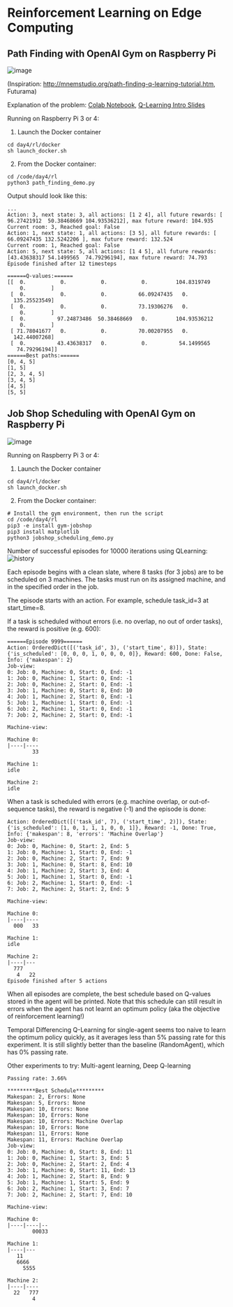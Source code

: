 # Reinforcement Learning on Edge Computing

## Path Finding with OpenAI Gym on Raspberry Pi

![image](path_finding_intro.png)

(Inspiration: http://mnemstudio.org/path-finding-q-learning-tutorial.htm, Futurama)

Explanation of the problem: [Colab Notebook](path_finding_demo.ipynb), [Q-Learning Intro Slides](https://github.com/lisaong/diec/blob/master/day4/rl/some%20intro%20slides.pdf)

Running on Raspberry Pi 3 or 4:
1. Launch the Docker container 
```
cd day4/rl/docker
sh launch_docker.sh
```

2. From the Docker container:
```
cd /code/day4/rl
python3 path_finding_demo.py
```

Output should look like this:
```
...
Action: 3, next state: 3, all actions: [1 2 4], all future rewards: [ 96.27421912  50.38468669 104.93536212], max future reward: 104.935
Current room: 3, Reached goal: False
Action: 1, next state: 1, all actions: [3 5], all future rewards: [ 66.09247435 132.5242206 ], max future reward: 132.524
Current room: 1, Reached goal: False
Action: 5, next state: 5, all actions: [1 4 5], all future rewards: [43.43638317 54.1499565  74.79296194], max future reward: 74.793
Episode finished after 12 timesteps

======Q-values:======
[[  0.           0.           0.           0.         104.8319749
    0.        ]
 [  0.           0.           0.          66.09247435   0.
  135.25523549]
 [  0.           0.           0.          73.19306276   0.
    0.        ]
 [  0.          97.24873486  50.38468669   0.         104.93536212
    0.        ]
 [ 71.78041677   0.           0.          70.00207955   0.
  142.44007268]
 [  0.          43.43638317   0.           0.          54.1499565
   74.79296194]]
======Best paths:======
[0, 4, 5]
[1, 5]
[2, 3, 4, 5]
[3, 4, 5]
[4, 5]
[5, 5]
```

## Job Shop Scheduling with OpenAI Gym on Raspberry Pi

![image](../../day3/swarm/job_shop_scheduling.png)

Running on Raspberry Pi 3 or 4:
1. Launch the Docker container 
```
cd day4/rl/docker
sh launch_docker.sh
```

2. From the Docker container:
```
# Install the gym environment, then run the script
cd /code/day4/rl
pip3 -e install gym-jobshop
pip3 install matplotlib
python3 jobshop_scheduling_demo.py
```

Number of successful episodes for 10000 iterations using QLearning:
![history](QLearningTDAgent_10000.png)

Each episode begins with a clean slate, where 8 tasks (for 3 jobs) are to be scheduled on 3 machines. The tasks must run on its assigned machine, and in the specified order in the job.

The episode starts with an action. For example, schedule task_id=3 at start_time=8. 

If a task is scheduled without errors (i.e. no overlap, no out of order tasks), the reward is positive (e.g. 600):
```
======Episode 9999======
Action: OrderedDict([('task_id', 3), ('start_time', 8)]), State: {'is_scheduled': [0, 0, 0, 1, 0, 0, 0, 0]}, Reward: 600, Done: False, Info: {'makespan': 2}
Job-view:
0: Job: 0, Machine: 0, Start: 0, End: -1
1: Job: 0, Machine: 1, Start: 0, End: -1
2: Job: 0, Machine: 2, Start: 0, End: -1
3: Job: 1, Machine: 0, Start: 8, End: 10
4: Job: 1, Machine: 2, Start: 0, End: -1
5: Job: 1, Machine: 1, Start: 0, End: -1
6: Job: 2, Machine: 1, Start: 0, End: -1
7: Job: 2, Machine: 2, Start: 0, End: -1

Machine-view:

Machine 0:
|----|----
        33

Machine 1:
idle

Machine 2:
idle

```

When a task is scheduled with errors (e.g. machine overlap, or out-of-sequence tasks), the reward is negative (-1) and the episode is done:
```
Action: OrderedDict([('task_id', 7), ('start_time', 2)]), State: {'is_scheduled': [1, 0, 1, 1, 1, 0, 0, 1]}, Reward: -1, Done: True, Info: {'makespan': 8, 'errors': 'Machine Overlap'}
Job-view:
0: Job: 0, Machine: 0, Start: 2, End: 5
1: Job: 0, Machine: 1, Start: 0, End: -1
2: Job: 0, Machine: 2, Start: 7, End: 9
3: Job: 1, Machine: 0, Start: 8, End: 10
4: Job: 1, Machine: 2, Start: 3, End: 4
5: Job: 1, Machine: 1, Start: 0, End: -1
6: Job: 2, Machine: 1, Start: 0, End: -1
7: Job: 2, Machine: 2, Start: 2, End: 5

Machine-view:

Machine 0:
|----|----
  000   33

Machine 1:
idle

Machine 2:
|----|---
  777
   4   22
Episode finished after 5 actions

```

When all episodes are complete, the best schedule based on Q-values stored in the agent will be printed. Note that this schedule can still result in errors when the agent has not learnt an optimum policy (aka the objective of reinforcement learning!)

Temporal Differencing Q-Learning for single-agent seems too naive to learn the optimum policy quickly, as it averages less than 5% passing rate for this experiment. It is still slightly better than the baseline (RandomAgent), which has 0% passing rate.

Other experiments to try: Multi-agent learning, Deep Q-learning

```
Passing rate: 3.66%

*********Best Schedule*********
Makespan: 2, Errors: None
Makespan: 5, Errors: None
Makespan: 10, Errors: None
Makespan: 10, Errors: None
Makespan: 10, Errors: Machine Overlap
Makespan: 10, Errors: None
Makespan: 11, Errors: None
Makespan: 11, Errors: Machine Overlap
Job-view:
0: Job: 0, Machine: 0, Start: 8, End: 11
1: Job: 0, Machine: 1, Start: 3, End: 5
2: Job: 0, Machine: 2, Start: 2, End: 4
3: Job: 1, Machine: 0, Start: 11, End: 13
4: Job: 1, Machine: 2, Start: 8, End: 9
5: Job: 1, Machine: 1, Start: 5, End: 9
6: Job: 2, Machine: 1, Start: 3, End: 7
7: Job: 2, Machine: 2, Start: 7, End: 10

Machine-view:

Machine 0:
|----|----|--
        00033

Machine 1:
|----|---
   11
   6666
     5555

Machine 2:
|----|----
  22   777
        4
```